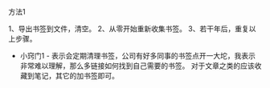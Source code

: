 
方法1

1、导出书签到文件，清空。
2、从零开始重新收集书签。
3、若干年后，重复以上步骤。

- 小窍门1 - 表示会定期清理书签，公司有好多同事的书签点开一大坨，我表示非常难以理解，那么多链接如何找到自己需要的书签。
对于文章之类的应该收藏到笔记，其它的加书签即可。
